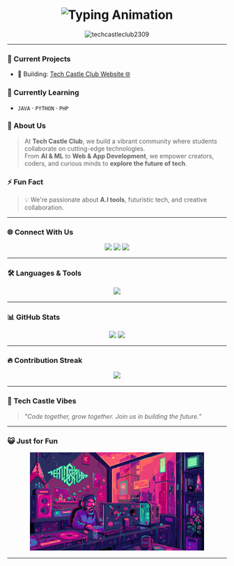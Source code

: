 <h1 align="center">
<img src="https://readme-typing-svg.herokuapp.com?font=Fira+Code&size=24&duration=3000&pause=1000&color=00F7FF&center=true&vCenter=true&width=500&lines=👋+Welcome+to+TECH+CASTLE+CLUB🚀" alt="Typing Animation" />

</h1>

<p align="center">
  <img src="https://komarev.com/ghpvc/?username=techcastleclub2309&label=Profile%20views&color=00bfff&style=flat" alt="techcastleclub2309" />
</p>

---

### 🔭 Current Projects
- 💼 Building: [Tech Castle Club Website 🌐](https://techcastleclub.netlify.app/)

### 🌱 Currently Learning
- `JAVA` · `PYTHON` · `PHP`

### 💬 About Us
> At **Tech Castle Club**, we build a vibrant community where students collaborate on cutting-edge technologies.  
> From **AI & ML** to **Web & App Development**, we empower creators, coders, and curious minds to **explore the future of tech**.

### ⚡ Fun Fact
> 💡 We're passionate about **A.I tools**, futuristic tech, and creative collaboration.

---

### 🌐 Connect With Us

<p align="center">
  <a href="https://www.linkedin.com/company/tech-castle-club/" target="_blank"><img src="https://img.shields.io/badge/LinkedIn-%230077B5.svg?style=for-the-badge&logo=linkedin&logoColor=white"/></a>
  <a href="https://www.instagram.com/techcastlee" target="_blank"><img src="https://img.shields.io/badge/Instagram-%23E4405F.svg?style=for-the-badge&logo=instagram&logoColor=white"/></a>
  <a href="https://discord.gg/qQ6xNHNfPj" target="_blank"><img src="https://img.shields.io/badge/Discord-%235865F2.svg?style=for-the-badge&logo=discord&logoColor=white"/></a>
</p>

---

### 🛠️ Languages & Tools

<p align="center">
  <img src="https://skillicons.dev/icons?i=html,css,js,python,java,php,c,cpp,mysql,firebase,flutter,docker,linux,git,figma,appwrite&theme=light" />
</p>

---

### 📊 GitHub Stats

<p align="center">
  <img src="https://github-readme-stats.vercel.app/api?username=TECHCastleClub2309&show_icons=true&theme=radical&count_private=true" height="180px" />
  <img src="https://github-readme-stats.vercel.app/api/top-langs/?username=TECHCastleClub2309&layout=compact&theme=radical" height="180px"/>
</p>

---

### 🔥 Contribution Streak

<p align="center">
  <img src="https://github-readme-streak-stats.herokuapp.com/?user=techcastleclub2309&theme=algolia"/>
</p>

---

### 🧠 Tech Castle Vibes

> _"Code together, grow together. Join us in building the future."_  

---

### 😺 Just for Fun

<p align="center">
  <img src="tcc.gif" width="400" alt="Coding GIF"/>
</p>

---
